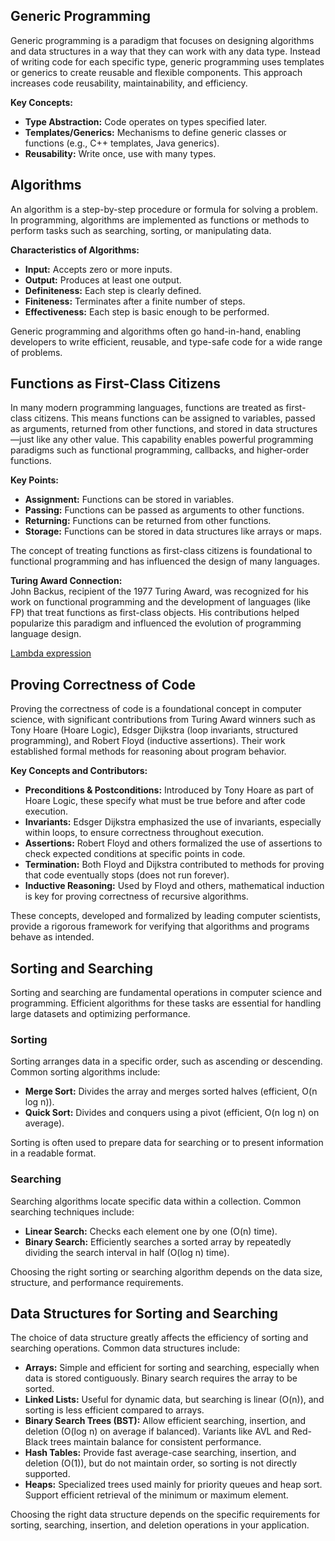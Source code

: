 
## Generic Programming

Generic programming is a paradigm that focuses on designing algorithms and data structures in a way that they can work with any data type. Instead of writing code for each specific type, generic programming uses templates or generics to create reusable and flexible components. This approach increases code reusability, maintainability, and efficiency.

**Key Concepts:**
- **Type Abstraction:** Code operates on types specified later.
- **Templates/Generics:** Mechanisms to define generic classes or functions (e.g., C++ templates, Java generics).
- **Reusability:** Write once, use with many types.

## Algorithms

An algorithm is a step-by-step procedure or formula for solving a problem. In programming, algorithms are implemented as functions or methods to perform tasks such as searching, sorting, or manipulating data.

**Characteristics of Algorithms:**
- **Input:** Accepts zero or more inputs.
- **Output:** Produces at least one output.
- **Definiteness:** Each step is clearly defined.
- **Finiteness:** Terminates after a finite number of steps.
- **Effectiveness:** Each step is basic enough to be performed.

Generic programming and algorithms often go hand-in-hand, enabling developers to write efficient, reusable, and type-safe code for a wide range of problems.


## Functions as First-Class Citizens

In many modern programming languages, functions are treated as first-class citizens. This means functions can be assigned to variables, passed as arguments, returned from other functions, and stored in data structures—just like any other value. This capability enables powerful programming paradigms such as functional programming, callbacks, and higher-order functions.

**Key Points:**
- **Assignment:** Functions can be stored in variables.
- **Passing:** Functions can be passed as arguments to other functions.
- **Returning:** Functions can be returned from other functions.
- **Storage:** Functions can be stored in data structures like arrays or maps.

The concept of treating functions as first-class citizens is foundational to functional programming and has influenced the design of many languages.

**Turing Award Connection:**  
John Backus, recipient of the 1977 Turing Award, was recognized for his work on functional programming and the development of languages (like FP) that treat functions as first-class objects. His contributions helped popularize this paradigm and influenced the evolution of programming language design.


[Lambda expression](https://learn.microsoft.com/en-us/cpp/cpp/lambda-expressions-in-cpp?view=msvc-170)


## Proving Correctness of Code

Proving the correctness of code is a foundational concept in computer science, with significant contributions from Turing Award winners such as Tony Hoare (Hoare Logic), Edsger Dijkstra (loop invariants, structured programming), and Robert Floyd (inductive assertions). Their work established formal methods for reasoning about program behavior.

**Key Concepts and Contributors:**
- **Preconditions & Postconditions:** Introduced by Tony Hoare as part of Hoare Logic, these specify what must be true before and after code execution.
- **Invariants:** Edsger Dijkstra emphasized the use of invariants, especially within loops, to ensure correctness throughout execution.
- **Assertions:** Robert Floyd and others formalized the use of assertions to check expected conditions at specific points in code.
- **Termination:** Both Floyd and Dijkstra contributed to methods for proving that code eventually stops (does not run forever).
- **Inductive Reasoning:** Used by Floyd and others, mathematical induction is key for proving correctness of recursive algorithms.

These concepts, developed and formalized by leading computer scientists, provide a rigorous framework for verifying that algorithms and programs behave as intended.


## Sorting and Searching

Sorting and searching are fundamental operations in computer science and programming. Efficient algorithms for these tasks are essential for handling large datasets and optimizing performance.

### Sorting

Sorting arranges data in a specific order, such as ascending or descending. Common sorting algorithms include:

- **Merge Sort:** Divides the array and merges sorted halves (efficient, O(n log n)).
- **Quick Sort:** Divides and conquers using a pivot (efficient, O(n log n) on average).

Sorting is often used to prepare data for searching or to present information in a readable format.

### Searching

Searching algorithms locate specific data within a collection. Common searching techniques include:

- **Linear Search:** Checks each element one by one (O(n) time).
- **Binary Search:** Efficiently searches a sorted array by repeatedly dividing the search interval in half (O(log n) time).

Choosing the right sorting or searching algorithm depends on the data size, structure, and performance requirements.


## Data Structures for Sorting and Searching

The choice of data structure greatly affects the efficiency of sorting and searching operations. Common data structures include:

- **Arrays:** Simple and efficient for sorting and searching, especially when data is stored contiguously. Binary search requires the array to be sorted.
- **Linked Lists:** Useful for dynamic data, but searching is linear (O(n)), and sorting is less efficient compared to arrays.
- **Binary Search Trees (BST):** Allow efficient searching, insertion, and deletion (O(log n) on average if balanced). Variants like AVL and Red-Black trees maintain balance for consistent performance.
- **Hash Tables:** Provide fast average-case searching, insertion, and deletion (O(1)), but do not maintain order, so sorting is not directly supported.
- **Heaps:** Specialized trees used mainly for priority queues and heap sort. Support efficient retrieval of the minimum or maximum element.

Choosing the right data structure depends on the specific requirements for sorting, searching, insertion, and deletion operations in your application.
